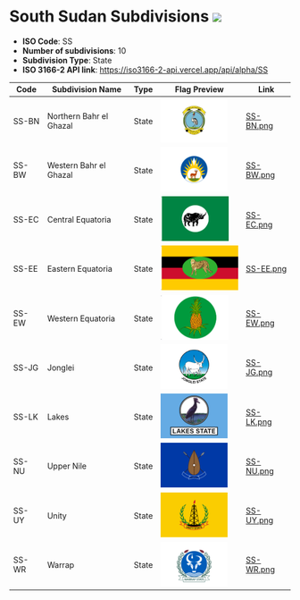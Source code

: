 # South Sudan Subdivisions ![](https://flagcdn.com/h40/ss.png)

- **ISO Code**: SS
- **Number of subdivisions**: 10
- **Subdivision Type**: State
- **ISO 3166-2 API link**: https://iso3166-2-api.vercel.app/api/alpha/SS

| Code  | Subdivision Name         | Type | Flag Preview | Link |
|-------|--------------------------|--------------| -------------- |----------|
| SS-BN | Northern Bahr el Ghazal | State | <img src='https://raw.githubusercontent.com/amckenna41/iso3166-flags/main/iso3166-2-flags/SS/SS-BN.png' height='80'> | [SS-BN.png](https://raw.githubusercontent.com/amckenna41/iso3166-flags/main/iso3166-2-flags/SS/SS-BN.png) |
| SS-BW | Western Bahr el Ghazal | State | <img src='https://raw.githubusercontent.com/amckenna41/iso3166-flags/main/iso3166-2-flags/SS/SS-BW.png' height='80'> | [SS-BW.png](https://raw.githubusercontent.com/amckenna41/iso3166-flags/main/iso3166-2-flags/SS/SS-BW.png) |
| SS-EC | Central Equatoria | State | <img src='https://raw.githubusercontent.com/amckenna41/iso3166-flags/main/iso3166-2-flags/SS/SS-EC.png' height='80'> | [SS-EC.png](https://raw.githubusercontent.com/amckenna41/iso3166-flags/main/iso3166-2-flags/SS/SS-EC.png) |
| SS-EE | Eastern Equatoria | State | <img src='https://raw.githubusercontent.com/amckenna41/iso3166-flags/main/iso3166-2-flags/SS/SS-EE.png' height='80'> | [SS-EE.png](https://raw.githubusercontent.com/amckenna41/iso3166-flags/main/iso3166-2-flags/SS/SS-EE.png) |
| SS-EW | Western Equatoria | State | <img src='https://raw.githubusercontent.com/amckenna41/iso3166-flags/main/iso3166-2-flags/SS/SS-EW.png' height='80'> | [SS-EW.png](https://raw.githubusercontent.com/amckenna41/iso3166-flags/main/iso3166-2-flags/SS/SS-EW.png) |
| SS-JG | Jonglei | State | <img src='https://raw.githubusercontent.com/amckenna41/iso3166-flags/main/iso3166-2-flags/SS/SS-JG.png' height='80'> | [SS-JG.png](https://raw.githubusercontent.com/amckenna41/iso3166-flags/main/iso3166-2-flags/SS/SS-JG.png) |
| SS-LK | Lakes | State | <img src='https://raw.githubusercontent.com/amckenna41/iso3166-flags/main/iso3166-2-flags/SS/SS-LK.png' height='80'> | [SS-LK.png](https://raw.githubusercontent.com/amckenna41/iso3166-flags/main/iso3166-2-flags/SS/SS-LK.png) |
| SS-NU | Upper Nile | State | <img src='https://raw.githubusercontent.com/amckenna41/iso3166-flags/main/iso3166-2-flags/SS/SS-NU.png' height='80'> | [SS-NU.png](https://raw.githubusercontent.com/amckenna41/iso3166-flags/main/iso3166-2-flags/SS/SS-NU.png) |
| SS-UY | Unity | State | <img src='https://raw.githubusercontent.com/amckenna41/iso3166-flags/main/iso3166-2-flags/SS/SS-UY.png' height='80'> | [SS-UY.png](https://raw.githubusercontent.com/amckenna41/iso3166-flags/main/iso3166-2-flags/SS/SS-UY.png) |
| SS-WR | Warrap | State | <img src='https://raw.githubusercontent.com/amckenna41/iso3166-flags/main/iso3166-2-flags/SS/SS-WR.png' height='80'> | [SS-WR.png](https://raw.githubusercontent.com/amckenna41/iso3166-flags/main/iso3166-2-flags/SS/SS-WR.png) |
